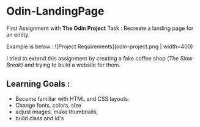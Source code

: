 # Odin-LandingPage
First Assignment with **The Odin Project**
Task : Recreate a landing page for an entity.  

Example is below : 
![Project Requirements](odin-project.png | width=400)

I tried to extend this assignment by creating a fake coffee shop (*The Slow Break*) and trying to build a website for them.

## Learning Goals : 
- Become familiar with HTML and CSS layouts. 
- Change fonts, colors, size
- adjust images, make thumbnails, 
- build class and id's


